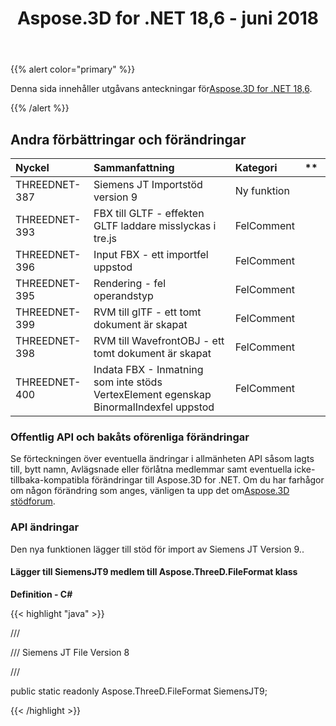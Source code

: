 ﻿---
title: Aspose.3D for .NET 18,6 - juni 2018
type: docs
weight: 70
url: /sv/net/aspose-3d-for-net-18-6-june-2018/
---
{{% alert color="primary" %}} 

Denna sida innehåller utgåvans anteckningar för[Aspose.3D for .NET 18,6](https://www.nuget.org/packages/Aspose.3D/18.6.0).

{{% /alert %}} 
## **Andra förbättringar och förändringar**

|**Nyckel**|**Sammanfattning**|**Kategori**|** |
|:- |:- |:- |:- |
|THREEDNET-387|Siemens JT Importstöd version 9|Ny funktion||
|THREEDNET-393|FBX till GLTF - effekten GLTF laddare misslyckas i tre.js|FelComment||
|THREEDNET-396|Input FBX - ett importfel uppstod|FelComment||
|THREEDNET-395|Rendering - fel operandstyp|FelComment||
|THREEDNET-399|RVM till glTF - ett tomt dokument är skapat|FelComment||
|THREEDNET-398|RVM till WavefrontOBJ - ett tomt dokument är skapat|FelComment||
|THREEDNET-400|Indata FBX - Inmatning som inte stöds VertexElement egenskap BinormalIndexfel uppstod|FelComment||
### **Offentlig API och bakåts oförenliga förändringar**
Se förteckningen över eventuella ändringar i allmänheten API såsom lagts till, bytt namn, Avlägsnade eller förlåtna medlemmar samt eventuella icke-tillbaka-kompatibla förändringar till Aspose.3D for .NET. Om du har farhågor om någon förändring som anges, vänligen ta upp det om[Aspose.3D stödforum](https://forum.aspose.com/c/3d/18).
### **API ändringar**
Den nya funktionen lägger till stöd för import av Siemens JT Version 9..
#### **Lägger till SiemensJT9 medlem till Aspose.ThreeD.FileFormat klass**
**Definition - C#**

{{< highlight "java" >}}

 /// <summary>

/// Siemens JT File Version 8

/// </summary>

public static readonly Aspose.ThreeD.FileFormat SiemensJT9;

{{< /highlight >}}
